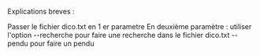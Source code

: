 Explications breves :

Passer le fichier dico.txt en 1 er parametre
En deuxième paramètre : utiliser l'option 
--recherche pour faire une recherche dans le fichier dico.txt
--pendu pour faire un pendu

